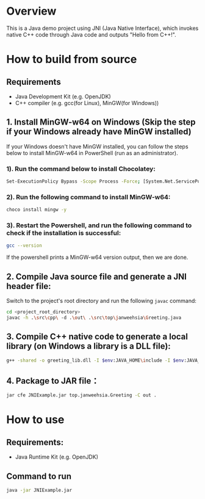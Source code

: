 # Overview

This is a Java demo project using JNI (Java Native Interface), 
    which invokes native C++ code through Java code and outputs "Hello from C++!".

# How to build from source

## Requirements
- Java Development Kit (e.g. OpenJDK)
- C++ compiler (e.g. gcc(for Linux), MinGW(for Windows))

## 1. Install MinGW-w64 on Windows (Skip the step if your Windows already have MinGW installed)

If your Windows doesn't have MinGW installed, 
    you can follow the steps below to install MinGW-w64 in PowerShell (run as an administrator). 

### 1). Run the command below to install Chocolatey:
```bash
Set-ExecutionPolicy Bypass -Scope Process -Force; [System.Net.ServicePointManager]::SecurityProtocol = [System.Net.ServicePointManager]::SecurityProtocol -bor 3072; iex ((New-Object System.Net.WebClient).DownloadString('https://chocolatey.org/install.ps1'))
```

### 2). Run the following command to install MinGW-w64:
```bash
choco install mingw -y
```

### 3). Restart the Powershell, and run the following command to check if the installation is successful:
```bash
gcc --version
```
If the powershell prints a MinGW-w64 version output, then we are done.

## 2. Compile Java source file and generate a JNI header file:

Switch to the project's root directory and run the following `javac` command:
```bash
cd <project_root_directory>
javac -h .\src\cpp\ -d .\out\ .\src\top\janweehsia\Greeting.java
```

## 3. Compile C++ native code to generate a local library (on Windows a library is a DLL file):
```bash
g++ -shared -o greeting_lib.dll -I $env:JAVA_HOME\include -I $env:JAVA_HOME\include\win32 src\cpp\Greeting.cpp
```

## 4. Package to JAR file：

```bash
jar cfe JNIExample.jar top.janweehsia.Greeting -C out .
```

# How to use

## Requirements:
- Java Runtime Kit (e.g. OpenJDK)

## Command to run

```bash
java -jar JNIExample.jar
```